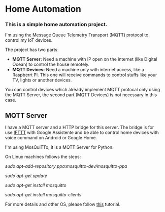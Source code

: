 # Home Automation

### This is a simple home automation project.

I'm using the Message Queue Telemetry Transport (MQTT) protocol to control my IoT devices.

The project has two parts:
- **MQTT Server:** Need a machine with IP open on the internet (like Digital Ocean) to control the house remotely.
- **MQTT Devices:** Need a machine only with internet access, like a Raspberrt PI. This one will receive commands to control stuffs like your TV, lights or another devices.

You can control devices which already implement MQTT protocal only using the MQTT Server, the second part (MQTT Devices) is not necessary in this case.

## MQTT Server
I have a MQTT server and a HTTP bridge for this server. The bridge is for use [IFTTT](https://ifttt.com) with Google Assistente and be able to control home devices with voice command on Android or Google Home.

I'm using MosQuiTTo, it is a MQTT Server for Python.

On Linux machines follows the steps:

*sudo apt-add-repository ppa:mosquitto-dev/mosquitto-ppa*

*sudo apt-get update*

*sudo apt-get install mosquitto*

*sudo apt-get install mosquitto-clients*


For more details and other OS, please follow [this](http://www.steves-internet-guide.com/install-mosquitto-broker/) tutorial.
